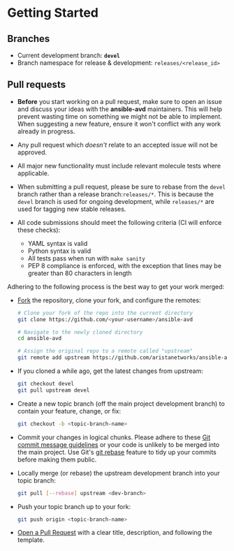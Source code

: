 # Getting Started

## Branches

- Current development branch: **`devel`**
- Branch namespace for release & development: `releases/<release_id>`

## Pull requests

- **Before** you start working on a pull request, make sure to open an issue and discuss your ideas with the **ansible-avd** maintainers. This will help prevent wasting time on something we might not be able to implement. When suggesting a new feature, ensure it won't conflict with any work already in progress.

- Any pull request which _doesn't_ relate to an accepted issue will not be approved.

- All major new functionality must include relevant molecule tests where applicable.

- When submitting a pull request, please be sure to rebase from the `devel` branch rather than a release branch:`releases/*`. This is because the `devel` branch is used for ongoing development, while `releases/*` are used for tagging new stable releases.

- All code submissions should meet the following criteria (CI will enforce these checks):

  - YAML syntax is valid
  - Python syntax is valid
  - All tests pass when run with `make sanity`
  - PEP 8 compliance is enforced, with the exception that lines may be greater than 80 characters in length

Adhering to the following process is the best way to get your work merged:

- [Fork](https://docs.github.com/en/get-started/quickstart/fork-a-repo) the repository, clone your fork, and configure the remotes:

  ```bash
  # Clone your fork of the repo into the current directory
  git clone https://github.com/<your-username>/ansible-avd

  # Navigate to the newly cloned directory
  cd ansible-avd

  # Assign the original repo to a remote called "upstream"
  git remote add upstream https://github.com/aristanetworks/ansible-avd.git
  ```

- If you cloned a while ago, get the latest changes from upstream:

  ```bash
  git checkout devel
  git pull upstream devel
  ```

- Create a new topic branch (off the main project development branch) to contain your feature, change, or fix:

  ```bash
  git checkout -b <topic-branch-name>
  ```

- Commit your changes in logical chunks. Please adhere to these [Git commit message guidelines](http://tbaggery.com/2008/04/19/a-note-about-git-commit-messages.html) or your code is unlikely to be merged into the main project. Use Git's [git rebase](https://docs.github.com/en/get-started/using-git/about-git-rebase) feature to tidy up your commits before making them public.

- Locally merge (or rebase) the upstream development branch into your topic branch:

  ```bash
  git pull [--rebase] upstream <dev-branch>
  ```

- Push your topic branch up to your fork:

  ```bash
  git push origin <topic-branch-name>
  ```

- [Open a Pull Request](https://github.com/aristanetworks/ansible-avd/pulls) with a clear title, description, and following the template.
